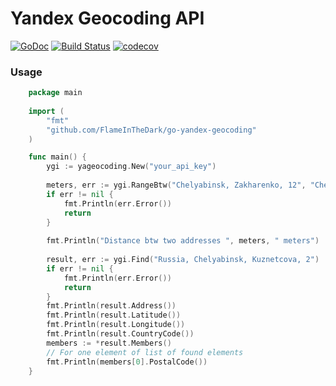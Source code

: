 # Yandex Geocoding API

[![GoDoc](https://godoc.org/github.com/FlameInTheDark/go-yandex-geocoding?status.svg)](https://godoc.org/github.com/FlameInTheDark/go-yandex-geocoding)
[![Build Status](https://travis-ci.org/FlameInTheDark/go-yandex-geocoding.svg?branch=master)](https://travis-ci.org/FlameInTheDark/go-yandex-geocoding)
[![codecov](https://codecov.io/gh/FlameInTheDark/go-yandex-geocoding/branch/master/graph/badge.svg)](https://codecov.io/gh/FlameInTheDark/go-yandex-geocoding)

### Usage

```go
    package main
    
    import (
    	"fmt"
    	"github.com/FlameInTheDark/go-yandex-geocoding"
    )

    func main() {
    	ygi := yageocoding.New("your_api_key")
    	
    	meters, err := ygi.RangeBtw("Chelyabinsk, Zakharenko, 12", "Chelyabinsk, Chicherina, 25")
    	if err != nil {
    		fmt.Println(err.Error())
    		return
    	}
    	
    	fmt.Println("Distance btw two addresses ", meters, " meters")
    	
    	result, err := ygi.Find("Russia, Chelyabinsk, Kuznetcova, 2")
    	if err != nil {
    		fmt.Println(err.Error())
    		return
    	}
    	fmt.Println(result.Address())
    	fmt.Println(result.Latitude())
    	fmt.Println(result.Longitude())
    	fmt.Println(result.CountryCode())
    	members := *result.Members()
    	// For one element of list of found elements
    	fmt.Println(members[0].PostalCode())
    }
```